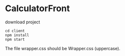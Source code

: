 # CalculatorFront

download project
```
cd client
npm install
npm start
```

The file wrapper.css should be Wrapper.css (uppercase).

